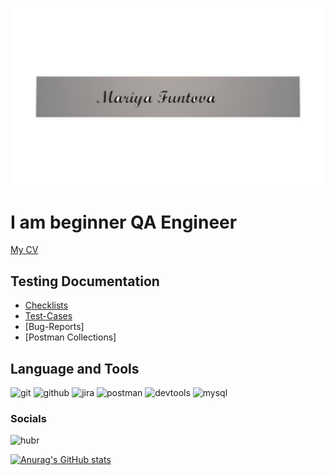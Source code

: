 ![Header](https://github.com/MariyaFuntova/MariyaFuntova/blob/main/assets/1.png)
# I am beginner QA Engineer

[My CV]()

## Testing Documentation
* [Checklists](https://github.com/MariyaFuntova/checklists.git)
* [Test-Cases](https://github.com/MariyaFuntova/test-cases.git)
* [Bug-Reports]
* [Postman Collections]

## Language and Tools

![git](https://img.shields.io/badge/-git-090909?style=for-the-badge&logo=git)
![github](https://img.shields.io/badge/-github-090909?style=for-the-badge&logo=github)
![jira](https://img.shields.io/badge/-jira-090909?style=for-the-badge&logo=jira)
![postman](https://img.shields.io/badge/-postman-090909?style=for-the-badge&logo=postman)
![devtools](https://img.shields.io/badge/-devtools-090909?style=for-the-badge&logo=devtools)
![mysql](https://img.shields.io/badge/-mysql-090909?style=for-the-badge&logo=mysql)

### Socials

![hubr](https://img.shields.io/badge/-hubr-090909?style=for-the-badge&logo=hubr)

[![Anurag's GitHub stats](https://github-readme-stats.vercel.app/api?username=anuraghazra)](https://github.com/anuraghazra/github-readme-stats)
